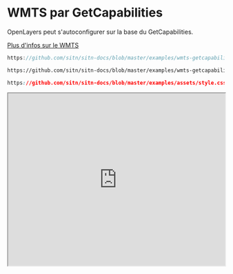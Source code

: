 # WMTS par GetCapabilities

OpenLayers peut s'autoconfigurer sur la base du GetCapabilities.

[Plus d'infos sur le WMTS](../API%20REST%20du%20SITN/WMTS/)

```js reference title="/main.js"
https://github.com/sitn/sitn-docs/blob/master/examples/wmts-getcapabilities/main.js
```

```html reference title="/demo.html"
https://github.com/sitn/sitn-docs/blob/master/examples/wmts-getcapabilities/demo.html#L9-L13
```

```css reference title="/style.css"
https://github.com/sitn/sitn-docs/blob/master/examples/assets/style.css
```

<iframe
  width="100%"
  height="400px"
  src="https://sitn.ne.ch/services/examples/wmts-getcapabilities/demo.html">
</iframe>
